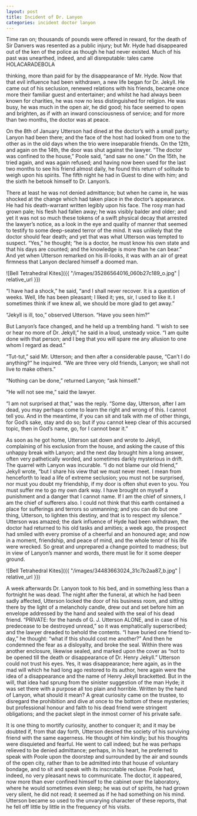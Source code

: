 ```yaml
---
layout: post
title: Incident of Dr. Lanyon
categories: incident doctor lanyon
---
```


Time ran on; thousands of pounds were offered in reward, for the
death of Sir Danvers was resented as a public injury; but Mr. Hyde had
disappeared out of the ken of the police as though he had never existed.
Much of his past was unearthed, indeed, and all disreputable: tales came
HOLACARADEBOLA








thinking, more than paid for by the disappearance of Mr. Hyde. Now that
that evil influence had been withdrawn, a new life began for Dr. Jekyll.
He came out of his seclusion, renewed relations with his friends, became
once more their familiar guest and entertainer; and whilst he had always
been known for charities, he was now no less distinguished for religion.
He was busy, he was much in the open air, he did good; his face seemed
to open and brighten, as if with an inward consciousness of service; and
for more than two months, the doctor was at peace.

<!-- more -->

On the 8th of January Utterson had dined at the doctor’s with a small
party; Lanyon had been there; and the face of the host had looked from
one to the other as in the old days when the trio were inseparable
friends. On the 12th, and again on the 14th, the door was shut against
the lawyer. “The doctor was confined to the house,” Poole said, “and saw
no one.” On the 15th, he tried again, and was again refused; and having
now been used for the last two months to see his friend almost daily, he
found this return of solitude to weigh upon his spirits. The fifth night
he had in Guest to dine with him; and the sixth he betook himself to Dr.
Lanyon’s.

There at least he was not denied admittance; but when he came in, he was
shocked at the change which had taken place in the doctor’s appearance.
He had his death-warrant written legibly upon his face. The rosy man had
grown pale; his flesh had fallen away; he was visibly balder and older;
and yet it was not so much these tokens of a swift physical decay that
arrested the lawyer’s notice, as a look in the eye and quality of manner
that seemed to testify to some deep-seated terror of the mind. It
was unlikely that the doctor should fear death; and yet that was what
Utterson was tempted to suspect. “Yes,” he thought; “he is a doctor, he
must know his own state and that his days are counted; and the knowledge
is more than he can bear.” And yet when Utterson remarked on his
ill-looks, it was with an air of great firmness that Lanyon declared
himself a doomed man.

![Bell Tetrahedral Kites]({{ "/images/35286564016_060b27c189_o.jpg" | relative_url }})

“I have had a shock,” he said, “and I shall never recover. It is a
question of weeks. Well, life has been pleasant; I liked it; yes, sir,
I used to like it. I sometimes think if we knew all, we should be more
glad to get away.”

“Jekyll is ill, too,” observed Utterson. “Have you seen him?”

But Lanyon’s face changed, and he held up a trembling hand. “I wish to
see or hear no more of Dr. Jekyll,” he said in a loud, unsteady voice.
“I am quite done with that person; and I beg that you will spare me any
allusion to one whom I regard as dead.”

“Tut-tut,” said Mr. Utterson; and then after a considerable pause,
“Can’t I do anything?” he inquired. “We are three very old friends,
Lanyon; we shall not live to make others.”

“Nothing can be done,” returned Lanyon; “ask himself.”

“He will not see me,” said the lawyer.

“I am not surprised at that,” was the reply. “Some day, Utterson, after
I am dead, you may perhaps come to learn the right and wrong of this. I
cannot tell you. And in the meantime, if you can sit and talk with me
of other things, for God’s sake, stay and do so; but if you cannot keep
clear of this accursed topic, then in God’s name, go, for I cannot bear
it.”

As soon as he got home, Utterson sat down and wrote to Jekyll,
complaining of his exclusion from the house, and asking the cause of
this unhappy break with Lanyon; and the next day brought him a long
answer, often very pathetically worded, and sometimes darkly mysterious
in drift. The quarrel with Lanyon was incurable. “I do not blame our old
friend,” Jekyll wrote, “but I share his view that we must never meet. I
mean from henceforth to lead a life of extreme seclusion; you must not
be surprised, nor must you doubt my friendship, if my door is often shut
even to you. You must suffer me to go my own dark way. I have brought on
myself a punishment and a danger that I cannot name. If I am the chief
of sinners, I am the chief of sufferers also. I could not think that
this earth contained a place for sufferings and terrors so unmanning;
and you can do but one thing, Utterson, to lighten this destiny, and
that is to respect my silence.” Utterson was amazed; the dark influence
of Hyde had been withdrawn, the doctor had returned to his old tasks
and amities; a week ago, the prospect had smiled with every promise of a
cheerful and an honoured age; and now in a moment, friendship, and peace
of mind, and the whole tenor of his life were wrecked. So great and
unprepared a change pointed to madness; but in view of Lanyon’s manner
and words, there must lie for it some deeper ground.

![Bell Tetrahedral Kites]({{ "/images/34483663024_31c7b2aa87_b.jpg" | relative_url }})

A week afterwards Dr. Lanyon took to his bed, and in something less than
a fortnight he was dead. The night after the funeral, at which he had
been sadly affected, Utterson locked the door of his business room,
and sitting there by the light of a melancholy candle, drew out and set
before him an envelope addressed by the hand and sealed with the seal of
his dead friend. “PRIVATE: for the hands of G. J. Utterson ALONE, and in
case of his predecease to be destroyed unread,” so it was emphatically
superscribed; and the lawyer dreaded to behold the contents. “I have
buried one friend to-day,” he thought: “what if this should cost me
another?” And then he condemned the fear as a disloyalty, and broke the
seal. Within there was another enclosure, likewise sealed, and marked
upon the cover as “not to be opened till the death or disappearance
of Dr. Henry Jekyll.” Utterson could not trust his eyes. Yes, it was
disappearance; here again, as in the mad will which he had long ago
restored to its author, here again were the idea of a disappearance
and the name of Henry Jekyll bracketted. But in the will, that idea had
sprung from the sinister suggestion of the man Hyde; it was set there
with a purpose all too plain and horrible. Written by the hand of
Lanyon, what should it mean? A great curiosity came on the trustee,
to disregard the prohibition and dive at once to the bottom of these
mysteries; but professional honour and faith to his dead friend were
stringent obligations; and the packet slept in the inmost corner of his
private safe.

It is one thing to mortify curiosity, another to conquer it; and it may
be doubted if, from that day forth, Utterson desired the society of his
surviving friend with the same eagerness. He thought of him kindly; but
his thoughts were disquieted and fearful. He went to call indeed; but he
was perhaps relieved to be denied admittance; perhaps, in his heart, he
preferred to speak with Poole upon the doorstep and surrounded by the
air and sounds of the open city, rather than to be admitted into that
house of voluntary bondage, and to sit and speak with its inscrutable
recluse. Poole had, indeed, no very pleasant news to communicate. The
doctor, it appeared, now more than ever confined himself to the cabinet
over the laboratory, where he would sometimes even sleep; he was out of
spirits, he had grown very silent, he did not read; it seemed as if
he had something on his mind. Utterson became so used to the unvarying
character of these reports, that he fell off little by little in the
frequency of his visits.
